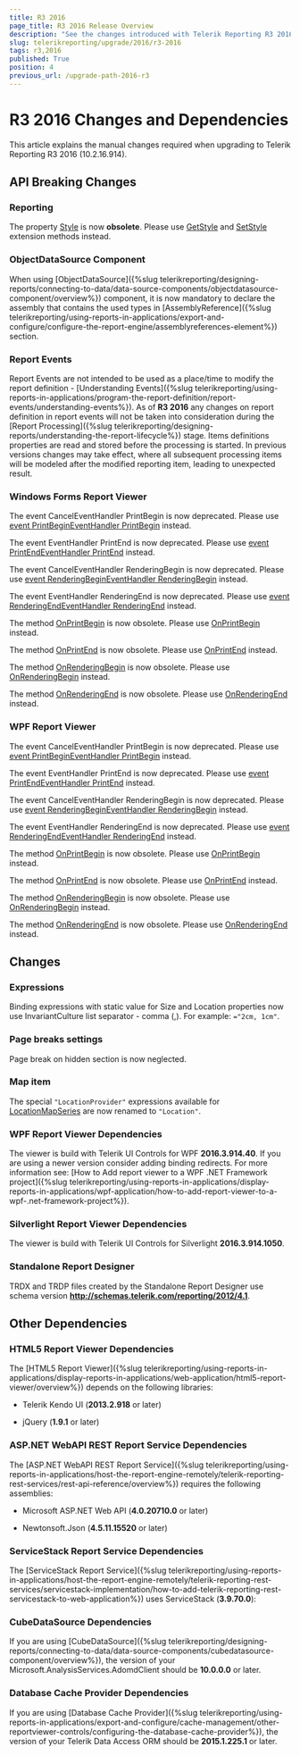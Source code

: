 ```yaml
---
title: R3 2016
page_title: R3 2016 Release Overview 
description: "See the changes introduced with Telerik Reporting R3 2016 that should be considered before upgrading, and the 3rd party products & packages this version depends on."
slug: telerikreporting/upgrade/2016/r3-2016
tags: r3,2016
published: True
position: 4
previous_url: /upgrade-path-2016-r3
---
```


# R3 2016 Changes and Dependencies

This article explains the manual changes required when upgrading to Telerik Reporting R3 2016 (10.2.16.914).

## API Breaking Changes

### Reporting

The property [Style](/reporting/api/Telerik.Reporting.Drawing.Font#Telerik_Reporting_Drawing_Font_Style) is now __obsolete__. Please use [GetStyle](/reporting/api/Telerik.Reporting.Drawing.Font#Telerik_Reporting_Drawing_Font_GetStyle) and [SetStyle](/reporting/api/Telerik.Reporting.Drawing.Font#Telerik_Reporting_Drawing_Font_SetStyle) extension methods instead. 

### ObjectDataSource Component

When using [ObjectDataSource]({%slug telerikreporting/designing-reports/connecting-to-data/data-source-components/objectdatasource-component/overview%}) component, it is now mandatory to declare the assembly that contains the used types in [AssemblyReference]({%slug telerikreporting/using-reports-in-applications/export-and-configure/configure-the-report-engine/assemblyreferences-element%}) section. 

### Report Events

Report Events are not intended to be used as a place/time to modify the report definition - [Understanding Events]({%slug telerikreporting/using-reports-in-applications/program-the-report-definition/report-events/understanding-events%}). As of __R3 2016__ any changes on report definition in report events will not be taken into consideration during the [Report Processing]({%slug telerikreporting/designing-reports/understanding-the-report-lifecycle%}) stage. Items definitions properties are read and stored before the processing is started. In previous versions changes may take effect, where all subsequent processing items will be modeled after the modified reporting item, leading to unexpected result. 

### Windows Forms Report Viewer

The event CancelEventHandler PrintBegin is now deprecated. Please use [event PrintBeginEventHandler PrintBegin](/reporting/api/Telerik.ReportViewer.WinForms.ReportViewer#Telerik_ReportViewer_WinForms_ReportViewer_PrintBegin) instead. 

The event EventHandler PrintEnd is now deprecated. Please use [event PrintEndEventHandler PrintEnd](/reporting/api/Telerik.ReportViewer.WinForms.ReportViewer#Telerik_ReportViewer_WinForms_ReportViewer_PrintEnd) instead. 

The event CancelEventHandler RenderingBegin is now deprecated. Please use [event RenderingBeginEventHandler RenderingBegin](/reporting/api/Telerik.ReportViewer.WinForms.ReportViewer#Telerik_ReportViewer_WinForms_ReportViewer_RenderingBegin) instead. 

The event EventHandler RenderingEnd is now deprecated. Please use [event RenderingEndEventHandler RenderingEnd](/reporting/api/Telerik.ReportViewer.WinForms.ReportViewer#Telerik_ReportViewer_WinForms_ReportViewer_RenderingEnd) instead. 

The method [OnPrintBegin](/reporting/api/Telerik.ReportViewer.WinForms.ReportViewer#Telerik_ReportViewer_WinForms_ReportViewer_OnPrintBegin_System_ComponentModel_CancelEventArgs_) is now obsolete. Please use [OnPrintBegin](/reporting/api/Telerik.ReportViewer.WinForms.ReportViewer#Telerik_ReportViewer_WinForms_ReportViewer_OnPrintBegin_Telerik_ReportViewer_Common_PrintBeginEventArgs_) instead. 

The method [OnPrintEnd](/reporting/api/Telerik.ReportViewer.WinForms.ReportViewer#Telerik_ReportViewer_WinForms_ReportViewer_OnPrintEnd_System_EventArgs_) is now obsolete. Please use [OnPrintEnd](/reporting/api/Telerik.ReportViewer.WinForms.ReportViewer#Telerik_ReportViewer_WinForms_ReportViewer_OnPrintEnd_Telerik_ReportViewer_Common_PrintEndEventArgs_) instead. 

The method [OnRenderingBegin](/reporting/api/Telerik.ReportViewer.WinForms.ReportViewer#Telerik_ReportViewer_WinForms_ReportViewer_OnRenderingBegin_System_ComponentModel_CancelEventArgs_) is now obsolete. Please use [OnRenderingBegin](/reporting/api/Telerik.ReportViewer.WinForms.ReportViewer#Telerik_ReportViewer_WinForms_ReportViewer_OnRenderingBegin_Telerik_ReportViewer_Common_RenderingBeginEventArgs_) instead. 

The method [OnRenderingEnd](/reporting/api/Telerik.ReportViewer.WinForms.ReportViewer#Telerik_ReportViewer_WinForms_ReportViewer_OnRenderingEnd_System_EventArgs_) is now obsolete. Please use [OnRenderingEnd](/reporting/api/Telerik.ReportViewer.WinForms.ReportViewer#Telerik_ReportViewer_WinForms_ReportViewer_OnRenderingEnd_Telerik_ReportViewer_Common_RenderingEndEventArgs_) instead. 

### WPF Report Viewer

The event CancelEventHandler PrintBegin is now deprecated. Please use [event PrintBeginEventHandler PrintBegin](/reporting/api/Telerik.ReportViewer.Wpf.ReportViewer#Telerik_ReportViewer_Wpf_ReportViewer_PrintBegin) instead. 

The event EventHandler PrintEnd is now deprecated. Please use [event PrintEndEventHandler PrintEnd](/reporting/api/Telerik.ReportViewer.Wpf.ReportViewer#Telerik_ReportViewer_Wpf_ReportViewer_PrintEnd) instead. 

The event CancelEventHandler RenderingBegin is now deprecated. Please use [event RenderingBeginEventHandler RenderingBegin](/reporting/api/Telerik.ReportViewer.Wpf.ReportViewer#Telerik_ReportViewer_Wpf_ReportViewer_RenderingBegin) instead. 

The event EventHandler RenderingEnd is now deprecated. Please use [event RenderingEndEventHandler RenderingEnd](/reporting/api/Telerik.ReportViewer.Wpf.ReportViewer#Telerik_ReportViewer_Wpf_ReportViewer_RenderingEnd) instead. 

The method [OnPrintBegin](/reporting/api/Telerik.ReportViewer.Wpf.ReportViewer#Telerik_ReportViewer_Wpf_ReportViewer_OnPrintBegin_System_ComponentModel_CancelEventArgs_) is now obsolete. Please use [OnPrintBegin](/reporting/api/Telerik.ReportViewer.Wpf.ReportViewer#Telerik_ReportViewer_Wpf_ReportViewer_OnPrintBegin_Telerik_ReportViewer_Common_PrintBeginEventArgs_) instead. 

The method [OnPrintEnd](/reporting/api/Telerik.ReportViewer.Wpf.ReportViewer#Telerik_ReportViewer_Wpf_ReportViewer_OnPrintEnd_System_EventArgs_) is now obsolete. Please use [OnPrintEnd](/reporting/api/Telerik.ReportViewer.Wpf.ReportViewer#Telerik_ReportViewer_Wpf_ReportViewer_OnPrintEnd_Telerik_ReportViewer_Common_PrintEndEventArgs_) instead. 

The method [OnRenderingBegin](/reporting/api/Telerik.ReportViewer.Wpf.ReportViewer#Telerik_ReportViewer_Wpf_ReportViewer_OnRenderingBegin_System_ComponentModel_CancelEventArgs_) is now obsolete. Please use [OnRenderingBegin](/reporting/api/Telerik.ReportViewer.Wpf.ReportViewer#Telerik_ReportViewer_Wpf_ReportViewer_OnRenderingBegin_Telerik_ReportViewer_Common_RenderingBeginEventArgs_) instead. 

The method [OnRenderingEnd](/reporting/api/Telerik.ReportViewer.Wpf.ReportViewer#Telerik_ReportViewer_Wpf_ReportViewer_OnRenderingEnd_System_EventArgs_) is now obsolete. Please use [OnRenderingEnd](/reporting/api/Telerik.ReportViewer.Wpf.ReportViewer#Telerik_ReportViewer_Wpf_ReportViewer_OnRenderingEnd_Telerik_ReportViewer_Common_RenderingEndEventArgs_) instead. 

## Changes

### Expressions

Binding expressions with static value for Size and Location properties now use InvariantCulture list separator - comma (,). For example: `="2cm, 1cm"`. 

### Page breaks settings

Page break on hidden section is now neglected. 

### Map item

The special `"LocationProvider"` expressions available for [LocationMapSeries](/reporting/api/Telerik.Reporting.LocationMapSeries) are now renamed to `"Location"`. 

### WPF Report Viewer Dependencies

The viewer is build with Telerik UI Controls for WPF __2016.3.914.40__. If you are using a newer version consider adding binding redirects. For more information see: [How to Add report viewer to a WPF .NET Framework project]({%slug telerikreporting/using-reports-in-applications/display-reports-in-applications/wpf-application/how-to-add-report-viewer-to-a-wpf-.net-framework-project%}).

### Silverlight Report Viewer Dependencies

The viewer is build with Telerik UI Controls for Silverlight __2016.3.914.1050__. 

### Standalone Report Designer

TRDX and TRDP files created by the Standalone Report Designer use schema version __http://schemas.telerik.com/reporting/2012/4.1__. 

## Other Dependencies

### HTML5 Report Viewer Dependencies

The [HTML5 Report Viewer]({%slug telerikreporting/using-reports-in-applications/display-reports-in-applications/web-application/html5-report-viewer/overview%}) depends on the following libraries: 

* Telerik Kendo UI (__2013.2.918__ or later) 

* jQuery (__1.9.1__ or later) 

### ASP.NET WebAPI REST Report Service Dependencies

The [ASP.NET WebAPI REST Report Service]({%slug telerikreporting/using-reports-in-applications/host-the-report-engine-remotely/telerik-reporting-rest-services/rest-api-reference/overview%}) requires the following assemblies: 

* Microsoft ASP.NET Web API (__4.0.20710.0__ or later) 

* Newtonsoft.Json (__4.5.11.15520__ or later) 

### ServiceStack Report Service Dependencies

The [ServiceStack Report Service]({%slug telerikreporting/using-reports-in-applications/host-the-report-engine-remotely/telerik-reporting-rest-services/servicestack-implementation/how-to-add-telerik-reporting-rest-servicestack-to-web-application%}) uses ServiceStack (__3.9.70.0__): 

### CubeDataSource Dependencies

If you are using [CubeDataSource]({%slug telerikreporting/designing-reports/connecting-to-data/data-source-components/cubedatasource-component/overview%}), the version of your Microsoft.AnalysisServices.AdomdClient should be __10.0.0.0__ or later. 

### Database Cache Provider Dependencies

If you are using [Database Cache Provider]({%slug telerikreporting/using-reports-in-applications/export-and-configure/cache-management/other-reportviewer-controls/configuring-the-database-cache-provider%}), the version of your Telerik Data Access ORM should be __2015.1.225.1__ or later. 
